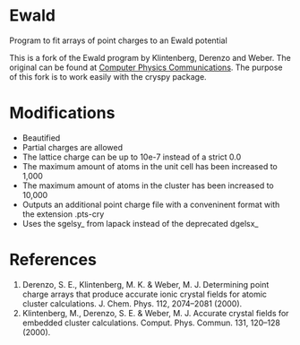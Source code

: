 # Ewald
Program to fit arrays of point charges to an Ewald potential

This is a fork of the Ewald program by Klintenberg, Derenzo and Weber. The original can be found at [Computer Physics Communications](http://cpc.cs.qub.ac.uk/summaries/ADME_v1_0.html).
The purpose of this fork is to work easily with the cryspy package.



# Modifications
- Beautified
- Partial charges are allowed
- The lattice charge can be up to 10e-7 instead of a strict 0.0
- The maximum amount of atoms in the unit cell has been increased to 1,000 
- The maximum amount of atoms in the cluster has been increased to 10,000
- Outputs an additional point charge file with a conveninent format with the extension .pts-cry
- Uses the sgelsy_ from lapack instead of the deprecated  dgelsx_


# References
1. Derenzo, S. E., Klintenberg, M. K. & Weber, M. J. Determining point charge arrays that produce accurate ionic crystal fields for atomic cluster calculations. J. Chem. Phys. 112, 2074–2081 (2000).
2. Klintenberg, M., Derenzo, S. E. & Weber, M. J. Accurate crystal fields for embedded cluster calculations. Comput. Phys. Commun. 131, 120–128 (2000).
